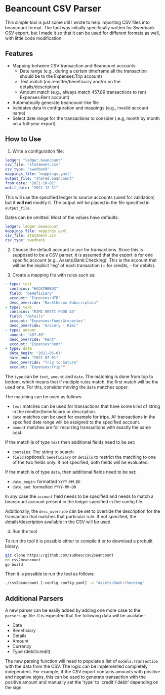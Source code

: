 # Beancount CSV Parser

This simple tool is just some util I wrote to help importing CSV files into beancount format. The tool was initially specifically written for Swedbank CSV export, but I made it so that it can be used for different formats as well, with little code modification.

## Features

* Mapping between CSV transaction and Beancount accounts
    * Date range (e.g., during a certain timeframe all the transaction should be to the Expenses:Trip account)
    * Text match (on remitter/beneficiary and/or on the details/description)
    * Amount match (e.g., always match 457.89 transactions to rent Expenses:Rent account)
* Automatically generate beancount-like file 
* Validates data in configuration and mappings (e.g., invalid account name)
* Select date range for the transactions to consider (.e.g, month by month on a full-year export)

## How to Use

1. Write a configuration file:

```yaml
ledger: "ledger.beancount"
csv_file: "statement.csv"
csv_type: "swedbank"
mappings_file: "mappings.yaml"
output_file: "shared.beancount"
from_date: "2021-10-01"
until_date: "2021-12-31"
```

This will use the specified ledger to source accounts (used for validation) but it **will not** modify it.
The output will be placed in the file specified in `output_file`.

Dates can be omitted. Most of the values have defaults:

```yaml
ledger: ledger.beancount
mappings_file: mappings.yaml
csv_file: statement.csv
csv_type: swedbank
```

2. Choose the default account to use for transactions. Since this is supposed to be a CSV parser, it is assumed that the export is for one specific account (e.g., Assets:Bank:Checking). This is the account that will be the implicit 'leg' of each transaction (+ for credits, - for debits).

3. Create a mapping file with rules such as:

```yaml
- type: text
  contains: "HACKTHEBOX"
  field: "beneficiary"
  account: "Expenses:HTB"
  desc_override: "Hackthebox Subscription"
- type: text
  contains: "RIMI EESTI FOOD AS"
  field: "details"
  account: "Expenses:Food:Groceries"
  desc_override: "Grocery - Rimi"
- type: amount
  amount: "457.89"
  desc_override: "Rent"
  account: "Expenses:Rent"
- type: date
  date_begin: "2021-06-01"
  date_end: "2021-07-01"
  desc_override: "Trip to Saturn"
  account: "Expenses:Trip""
```

The `type` can be `text`, `amount` and `date`. The matching is done from top to bottom, which means that if multiple rules match, the first match will be the used one. For this, consider moving the `date` matches upper.

The matching can be used as follows:

* `text` matches can be used for transactions that have some kind of string in the remitter/beneficiary or description.
* `date` matches can be used for example for trips. All transactions in the specified date range will be assigned to the specified account.
* `amount` matches are for recurring transactions with exactly the same cost.

If the match is of type `text` then additional fields need to be set:

* `contains`: The string to search
* `field` (optional): `beneficiary` or `details` to restrict the matching to one of the two fields only. If not specified, both fields will be evaluated.

If the match is of type `date`, then additional fields need to be set:
* `date_begin`: formatted `YYYY-MM-DD`
* `date_end`: formatted `YYYY-MM-DD`

In any case the `account` field needs to be specified and needs to match a beancount account present in the ledger specified in the config file.

Additionally, the `desc_override` can be set to override the description for the transaction that matches that particular rule. If not specified, the details/description available in the CSV will be used.

4. Run the tool

To run the tool it is possible either to compile it or to download a prebuilt binary.

```bash
git clone https://github.com/sudneo/csv2beancount
cd csv2beancount
go build
```

Then it is possible to run the tool as follows:

```bash
./csv2beancount [-config config.yaml] -a "Assets:Bank:Checking"
```

## Additional Parsers

A new parser can be easily added by adding one more case to the `parsers.go` file.
It is expected that the following data will be availabe:

* Date
* Beneficiary
* Details
* Amount
* Currency
* Type (debit/credit)

The new parsing function will need to populate a list of `models.Transaction` with the data from the CSV. The logic can be implemented completely independent.
For example, if the CSV export contains amounts with positive and negative signs, this can be used to generate transaction with the positive amount and manually set the 'type' to 'credit'/'debit' depending on the sign.
